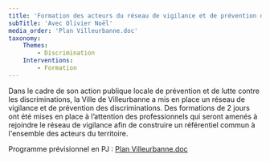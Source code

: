```yaml
---
title: 'Formation des acteurs du réseau de vigilance et de prévention des discriminations de la Ville de Villeurbanne '
subTitle: 'Avec Olivier Noël'
media_order: 'Plan Villeurbanne.doc'
taxonomy:
    Themes:
        - Discrimination
    Interventions:
        - Formation
---
```


Dans le cadre de son action publique locale de prévention et de lutte contre les discriminations, la Ville de Villeurbanne a mis en place un réseau de vigilance et de prévention des discriminations. Des formations de 2 jours ont été mises en place à l’attention des professionnels qui seront amenés à rejoindre le réseau de vigilance afin de construire un référentiel commun à l'ensemble des acteurs du territoire.

Programme prévisionnel en PJ : [Plan Villeurbanne.doc](Plan%20Villeurbanne.doc)